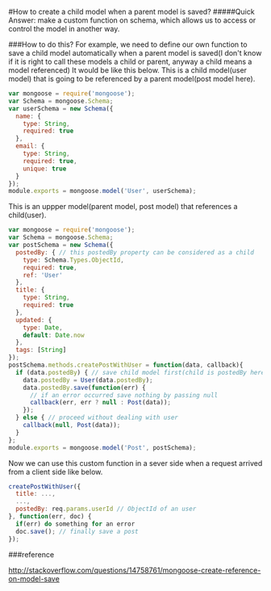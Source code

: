 #How to create a child model when a parent model is saved?
#####Quick Answer: make a custom function on schema, which allows us to access or control the model in another way.

###How to do this?
For example, we need to define our own function to save a child model automatically when a parent model is saved(I don't know if it is right to call these models a child or parent, anyway a child means a model referenced)
It would be like this below.
This is a child model(user model) that is going to be referenced by a parent model(post model here).
```javascript
var mongoose = require('mongoose');
var Schema = mongoose.Schema;
var userSchema = new Schema({
  name: {
    type: String,
    required: true
  },
  email: {
    type: String,
    required: true,
    unique: true
  }
});
module.exports = mongoose.model('User', userSchema);
```
This is an uppper model(parent model, post model) that references a child(user).
```javascript
var mongoose = require('mongoose');
var Schema = mongoose.Schema;
var postSchema = new Schema({
  postedBy: { // this postedBy property can be considered as a child
    type: Schema.Types.ObjectId,
    required: true,
    ref: 'User'
  },
  title: {
    type: String,
    required: true
  },
  updated: {
    type: Date,
    default: Date.now
  },
  tags: [String]
});
postSchema.methods.createPostWithUser = function(data, callback){
  if (data.postedBy) { // save child model first(child is postedBy here)
    data.postedBy = User(data.postedBy);
    data.postedBy.save(function(err) {
      // if an error occurred save nothing by passing null
      callback(err, err ? null : Post(data));
    });
  } else { // proceed without dealing with user
    callback(null, Post(data));
  }
};
module.exports = mongoose.model('Post', postSchema);
```
Now we can use this custom function in a sever side when a request arrived from a client side like below.
```javascript
createPostWithUser({
  title: ...,
  ...,
  postedBy: req.params.userId // ObjectId of an user
}, function(err, doc) {
  if(err) do something for an error
  doc.save(); // finally save a post
});
```

###reference

http://stackoverflow.com/questions/14758761/mongoose-create-reference-on-model-save
